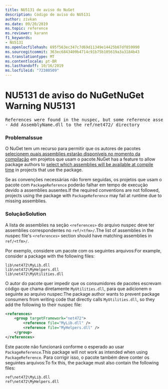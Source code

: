```yaml
---
title: NU5131 de aviso do NuGet
description: Código de aviso do NU5131
author: zivkan
ms.date: 09/20/2019
ms.topic: reference
ms.reviewer: karann
f1_keywords:
- NU5131
ms.openlocfilehash: 695f563ec347c7d69d11349e14425b67df859990
ms.sourcegitcommit: 363ec6843409b4714c91b75b105619a3a3184b43
ms.translationtype: MT
ms.contentlocale: pt-BR
ms.lasthandoff: 10/16/2019
ms.locfileid: "72380509"
---
```

# <a name="nuget-warning-nu5131"></a><span data-ttu-id="4d857-103">NU5131 de aviso do NuGet</span><span class="sxs-lookup"><span data-stu-id="4d857-103">NuGet Warning NU5131</span></span>

<pre>References were found in the nuspec, but some reference assemblies were not found in both the nuspec and ref folder. Add the following reference assemblies:
- Add AssemblyName.dll to the ref/net472/ directory</pre>

### <a name="issue"></a><span data-ttu-id="4d857-104">Problema</span><span class="sxs-lookup"><span data-stu-id="4d857-104">Issue</span></span>

<span data-ttu-id="4d857-105">O NuGet tem um recurso para permitir que os autores de pacotes [selecionem quais assemblies estarão disponíveis no momento da compilação](https://docs.microsoft.com/en-gb/nuget/create-packages/select-assemblies-referenced-by-projects) em projetos que usam o pacote.</span><span class="sxs-lookup"><span data-stu-id="4d857-105">NuGet has a feature to allow package authors to [select which assemblies will be available at compile time](https://docs.microsoft.com/en-gb/nuget/create-packages/select-assemblies-referenced-by-projects) in projects that use the package.</span></span>

<span data-ttu-id="4d857-106">Se as convenções necessárias não forem seguidas, os projetos que usam o pacote com `PackageReference` poderão falhar em tempo de execução devido a assemblies ausentes.</span><span class="sxs-lookup"><span data-stu-id="4d857-106">If the required conventions are not followed, projects using the package with `PackageReference` may fail at runtime due to missing assemblies.</span></span>

### <a name="solution"></a><span data-ttu-id="4d857-107">Solução</span><span class="sxs-lookup"><span data-stu-id="4d857-107">Solution</span></span>

<span data-ttu-id="4d857-108">A lista de assemblies na seção `<references>` do arquivo nuspec deve ter assemblies correspondentes no `ref/<tfm>/`.</span><span class="sxs-lookup"><span data-stu-id="4d857-108">The list of assemblies in the nuspec file's `<references>` section should have matching assemblies in `ref/<tfm>/`.</span></span>

<span data-ttu-id="4d857-109">Por exemplo, considere um pacote com os seguintes arquivos:</span><span class="sxs-lookup"><span data-stu-id="4d857-109">For example, consider a package with the following files:</span></span>

```text
lib\net472\MyLib.dll
lib\net472\MyHelpers.dll
lib\net472\MyUtilities.dll
```

<span data-ttu-id="4d857-110">O autor do pacote quer impedir que os consumidores de pacotes escrevam código que chama diretamente `MyUtilities.dll`, para que adicionem o seguinte ao arquivo nuspec:</span><span class="sxs-lookup"><span data-stu-id="4d857-110">The package author wants to prevent package consumers from writing code that directly calls `MyUtilities.dll`, so they add the following to their nuspec file:</span></span>

```xml
<references>
    <group targetFramework="net472">
        <reference file="MyLib.dll" />
        <reference file="MyHelpers.dll" />
    </group>
</references>
```

<span data-ttu-id="4d857-111">Este pacote não funcionará conforme o esperado ao usar `PackageReference`.</span><span class="sxs-lookup"><span data-stu-id="4d857-111">This package will not work as intended when using `PackageReference`.</span></span> <span data-ttu-id="4d857-112">Para corrigir isso, o pacote também deve conter os seguintes arquivos:</span><span class="sxs-lookup"><span data-stu-id="4d857-112">To fix this, the package must also contain the following files:</span></span>

```text
ref\net472\MyLib.dll
ref\net472\MyHelpers.dll
```
